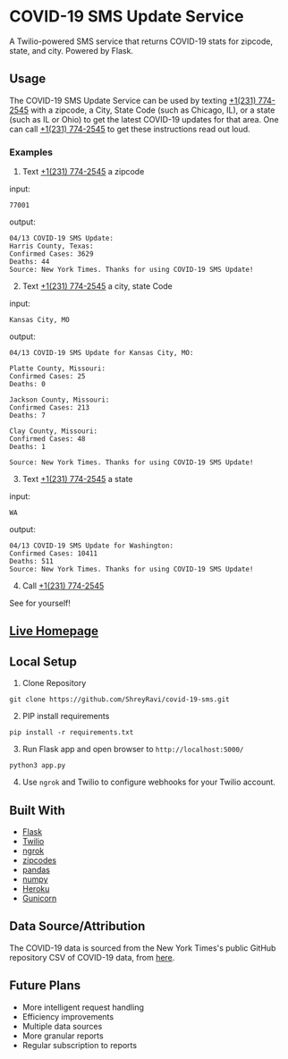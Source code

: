 # COVID-19 SMS Update Service
A Twilio-powered SMS service that returns COVID-19 stats for zipcode, state, and city. Powered by Flask.

## Usage
The COVID-19 SMS Update Service can be used by texting [+1(231) 774-2545](sms://+12317742545) with a zipcode, a City, State Code (such as Chicago, IL), or a state (such as IL or Ohio) to get the latest COVID-19 updates for that area. One can call [+1(231) 774-2545](tel://+12317742545) to get these instructions read out loud.

### Examples
1. Text [+1(231) 774-2545](sms://+12317742545) a zipcode

input:
```
77001
```
output:
```
04/13 COVID-19 SMS Update:
Harris County, Texas:
Confirmed Cases: 3629
Deaths: 44
Source: New York Times. Thanks for using COVID-19 SMS Update!
```

2. Text [+1(231) 774-2545](sms://+12317742545) a city, state Code

input:
```
Kansas City, MO
```
output:
```
04/13 COVID-19 SMS Update for Kansas City, MO:

Platte County, Missouri:
Confirmed Cases: 25
Deaths: 0

Jackson County, Missouri:
Confirmed Cases: 213
Deaths: 7

Clay County, Missouri:
Confirmed Cases: 48
Deaths: 1

Source: New York Times. Thanks for using COVID-19 SMS Update!
```

3. Text [+1(231) 774-2545](sms://+12317742545) a state

input:
```
WA
```
output:
```
04/13 COVID-19 SMS Update for Washington:
Confirmed Cases: 10411
Deaths: 511
Source: New York Times. Thanks for using COVID-19 SMS Update!
```

4. Call [+1(231) 774-2545](tel://+12317742545)

See for yourself!

## [Live Homepage](#)

## Local Setup
1. Clone Repository
```
git clone https://github.com/ShreyRavi/covid-19-sms.git
```
2. PIP install requirements
```
pip install -r requirements.txt
```
3. Run Flask app and open browser to `http://localhost:5000/`
```
python3 app.py
```
4. Use `ngrok` and Twilio to configure webhooks for your Twilio account.

## Built With
- [Flask](https://palletsprojects.com/p/flask/)
- [Twilio](https://www.twilio.com/)
- [ngrok](https://ngrok.com/)
- [zipcodes](https://pypi.org/project/zipcodes/)
- [pandas](https://pandas.pydata.org/)
- [numpy](https://numpy.org/)
- [Heroku](http://heroku.com/)
- [Gunicorn](https://gunicorn.org/)

## Data Source/Attribution
The COVID-19 data is sourced from the New York Times's public GitHub repository CSV of COVID-19 data, from [here](https://github.com/nytimes/covid-19-data).

## Future Plans
- More intelligent request handling
- Efficiency improvements
- Multiple data sources
- More granular reports
- Regular subscription to reports

